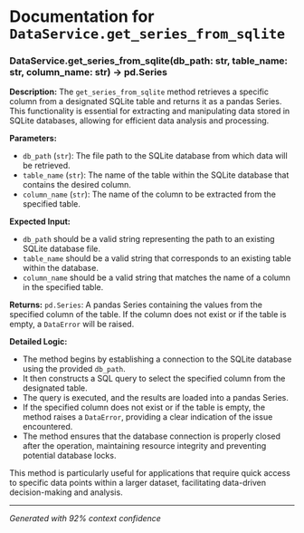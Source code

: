 # Documentation for `DataService.get_series_from_sqlite`

### DataService.get_series_from_sqlite(db_path: str, table_name: str, column_name: str) -> pd.Series

**Description:**
The `get_series_from_sqlite` method retrieves a specific column from a designated SQLite table and returns it as a pandas Series. This functionality is essential for extracting and manipulating data stored in SQLite databases, allowing for efficient data analysis and processing.

**Parameters:**
- `db_path` (`str`): The file path to the SQLite database from which data will be retrieved.
- `table_name` (`str`): The name of the table within the SQLite database that contains the desired column.
- `column_name` (`str`): The name of the column to be extracted from the specified table.

**Expected Input:**
- `db_path` should be a valid string representing the path to an existing SQLite database file.
- `table_name` should be a valid string that corresponds to an existing table within the database.
- `column_name` should be a valid string that matches the name of a column in the specified table.

**Returns:**
`pd.Series`: A pandas Series containing the values from the specified column of the table. If the column does not exist or if the table is empty, a `DataError` will be raised.

**Detailed Logic:**
- The method begins by establishing a connection to the SQLite database using the provided `db_path`.
- It then constructs a SQL query to select the specified column from the designated table.
- The query is executed, and the results are loaded into a pandas Series.
- If the specified column does not exist or if the table is empty, the method raises a `DataError`, providing a clear indication of the issue encountered.
- The method ensures that the database connection is properly closed after the operation, maintaining resource integrity and preventing potential database locks. 

This method is particularly useful for applications that require quick access to specific data points within a larger dataset, facilitating data-driven decision-making and analysis.

---
*Generated with 92% context confidence*
